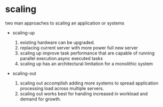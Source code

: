 # scaling

two man approaches to scaling an application or systems

- scaling-up
    1. existing hardware can be upgraded.
    2. replacing current server with more power full new server
    3. scaling up improve task performance that are capable of running parallel execution.async executed tasks
    4. scaling up has an architectural limitation for a monolithic system 

- scaling-out
    1. scaling out accomplish adding more systems to spread application processing load across multiple servers.
    2. scaling out works best for handing increased in workload and demand for growth.